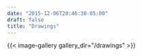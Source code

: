 ```yaml
---
date: "2015-12-06T20:46:30-05:00"
draft: false
title: "Drawings"
---
```


{{< image-gallery gallery_dir="/drawings" >}}